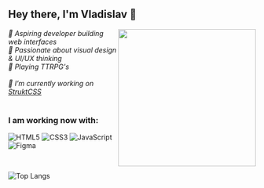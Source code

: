 <h2> Hey there, I'm Vladislav 👋</h2>
<img align='right' src="https://media1.giphy.com/media/v1.Y2lkPTc5MGI3NjExaDhpMTRydWRldHp3ZnU1am43eGh5Z3U0bmtlZnY1dG16c3I0eWdhNSZlcD12MV9pbnRlcm5hbF9naWZfYnlfaWQmY3Q9cw/WcYnTzdrjQphdu33xs/giphy.gif" width="280">
<p>
  <em>
    🚀 Aspiring developer building web interfaces  </br>
    🎨 Passionate about visual design & UI/UX thinking </br>
    🎲 Playing TTRPG's </br>
  </br>
    🔭 I’m currently working on <a href="https://github.com/etzhmk/StruktCSS">StruktCSS</a>
  </em>
  </br>
  </br>
  
  <h3> I am working now with: </h3>

![HTML5](https://img.shields.io/badge/HTML5-E34F26?style=for-the-badge&logo=html5&logoColor=fff)
![CSS3](https://img.shields.io/badge/CSS3-1572B6?style=for-the-badge&logo=css3&logoColor=fff)
![JavaScript](https://img.shields.io/badge/JavaScript-F7DF1E?style=for-the-badge&logo=javascript&logoColor=000)
![Figma](https://img.shields.io/badge/Figma-F24E1E?style=for-the-badge&logo=figma&logoColor=fff)

</br>

![Top Langs](https://github-readme-stats.vercel.app/api/top-langs/?username=etzhmk&layout=compact&theme=catppuccin_mocha)
</p>


<!--
**etzhmk/etzhmk** is a ✨ _special_ ✨ repository because its `README.md` (this file) appears on your GitHub profile.

Here are some ideas to get you started:

- 🔭 I’m currently working on ...
- 🌱 I’m currently learning ...
- 👯 I’m looking to collaborate on ...
- 🤔 I’m looking for help with ...
- 💬 Ask me about ...
- 📫 How to reach me: ...
- 😄 Pronouns: ...
- ⚡ Fun fact: ...
-->
